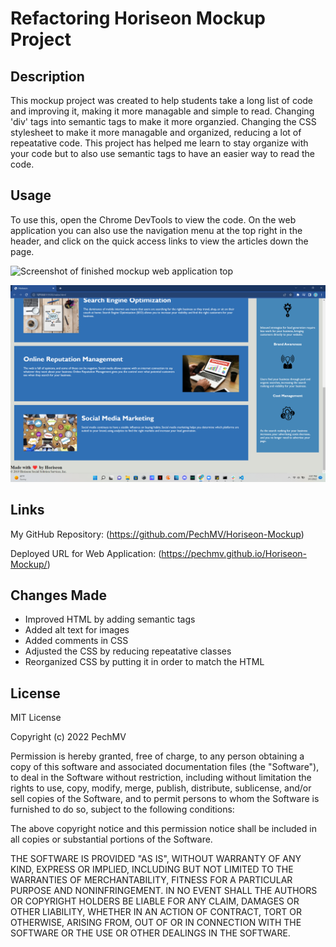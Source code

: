 # Refactoring Horiseon Mockup Project

## Description

This mockup project was created to help students take a long list of code and improving it, making it more managable and simple to read. Changing 'div' tags into semantic tags to make it more organzied. Changing the CSS stylesheet to make it more managable and organized, reducing a lot of repeatative code. This project has helped me learn to stay organize with your code but to also use semantic tags to have an easier way to read the code. 

## Usage

To use this, open the Chrome DevTools to view the code. On the web application you can also use the navigation menu at the top right in the header, and click on the quick access links to view the articles down the page. 

![Screenshot of finished mockup web application top](./assets/images/screenshot1.png)

![Screenshot of finished mockup web application bottom](./assets/images/screenshot2.png)

## Links

My GitHub Repository: (https://github.com/PechMV/Horiseon-Mockup)

Deployed URL for Web Application: (https://pechmv.github.io/Horiseon-Mockup/)

## Changes Made

* Improved HTML by adding semantic tags
* Added alt text for images
* Added comments in CSS
* Adjusted the CSS by reducing repeatative classes
* Reorganized CSS by putting it in order to match the HTML 

## License

MIT License

Copyright (c) 2022 PechMV

Permission is hereby granted, free of charge, to any person obtaining a copy
of this software and associated documentation files (the "Software"), to deal
in the Software without restriction, including without limitation the rights
to use, copy, modify, merge, publish, distribute, sublicense, and/or sell
copies of the Software, and to permit persons to whom the Software is
furnished to do so, subject to the following conditions:

The above copyright notice and this permission notice shall be included in all
copies or substantial portions of the Software.

THE SOFTWARE IS PROVIDED "AS IS", WITHOUT WARRANTY OF ANY KIND, EXPRESS OR
IMPLIED, INCLUDING BUT NOT LIMITED TO THE WARRANTIES OF MERCHANTABILITY,
FITNESS FOR A PARTICULAR PURPOSE AND NONINFRINGEMENT. IN NO EVENT SHALL THE
AUTHORS OR COPYRIGHT HOLDERS BE LIABLE FOR ANY CLAIM, DAMAGES OR OTHER
LIABILITY, WHETHER IN AN ACTION OF CONTRACT, TORT OR OTHERWISE, ARISING FROM,
OUT OF OR IN CONNECTION WITH THE SOFTWARE OR THE USE OR OTHER DEALINGS IN THE
SOFTWARE.
